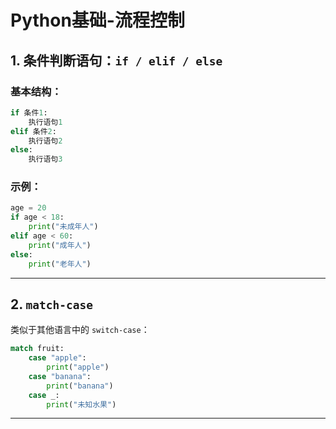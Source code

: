 # Python基础-流程控制


## 1. 条件判断语句：`if / elif / else`

### 基本结构：

```python
if 条件1:
    执行语句1
elif 条件2:
    执行语句2
else:
    执行语句3
```

### 示例：

```python
age = 20
if age < 18:
    print("未成年人")
elif age < 60:
    print("成年人")
else:
    print("老年人")
```

---


## 2. `match-case`

类似于其他语言中的 `switch-case`：

```python
match fruit:
    case "apple":
        print("apple")
    case "banana":
        print("banana")
    case _:
        print("未知水果")
```

---


